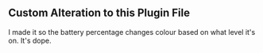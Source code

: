 ## Custom Alteration to this Plugin File

I made it so the battery percentage changes colour based on what level it's on. It's dope. 
